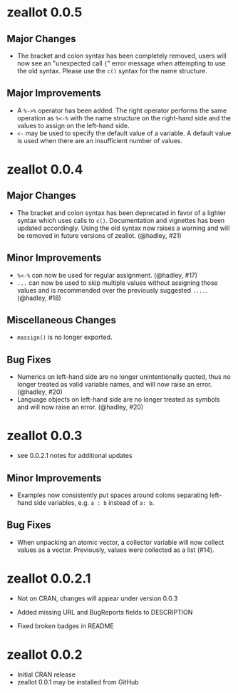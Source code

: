 # zeallot 0.0.5

## Major Changes

* The bracket and colon syntax has been completely removed, users will now see 
  an "unexpected call `{`" error message when attempting to use the old syntax.
  Please use the `c()` syntax for the name structure.

## Major Improvements

* A `%->%` operator has been added. The right operator performs the same
  operation as `%<-%` with the name structure on the right-hand side and
  the values to assign on the left-hand side.
* `<-` may be used to specify the default value of a variable. A default value
  is used when there are an insufficient number of values.

# zeallot 0.0.4

## Major Changes

* The bracket and colon syntax has been deprecated in favor of a lighter syntax
  which uses calls to `c()`. Documentation and vignettes has been updated
  accordingly. Using the old syntax now raises a warning and will be removed in
  future versions of zeallot. (@hadley, #21)
  
## Minor Improvements

* `%<-%` can now be used for regular assignment. (@hadley, #17)
* `...` can now be used to skip multiple values without assigning those values
  and is recommended over the previously suggested `....`. (@hadley, #18)
  
## Miscellaneous Changes

* `massign()` is no longer exported.

## Bug Fixes

* Numerics on left-hand side are no longer unintentionally quoted, thus no
  longer treated as valid variable names, and will now raise an error. 
  (@hadley, #20)
* Language objects on left-hand side are no longer treated as symbols and will
  now raise an error. (@hadley, #20)

# zeallot 0.0.3

* see 0.0.2.1 notes for additional updates

## Minor Improvements

* Examples now consistently put spaces around colons separating left-hand side
  variables, e.g. `a : b` instead of `a: b`.

## Bug Fixes

* When unpacking an atomic vector, a collector variable will now collect values
  as a vector. Previously, values were collected as a list (#14). 

# zeallot 0.0.2.1

* Not on CRAN, changes will appear under version 0.0.3

* Added missing URL and BugReports fields to DESCRIPTION
* Fixed broken badges in README

# zeallot 0.0.2

* Initial CRAN release
* zeallot 0.0.1 may be installed from GitHub

